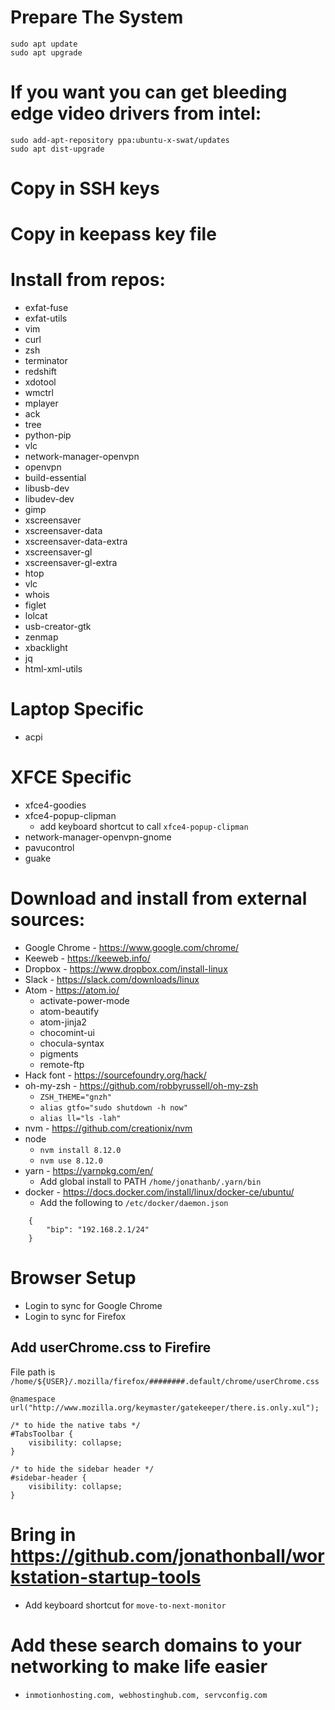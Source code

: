 # Prepare The System

    sudo apt update
    sudo apt upgrade

# If you want you can get bleeding edge video drivers from intel:

    sudo add-apt-repository ppa:ubuntu-x-swat/updates
    sudo apt dist-upgrade

# Copy in SSH keys

# Copy in keepass key file 

# Install from repos:
  - exfat-fuse    
  - exfat-utils
  - vim
  - curl
  - zsh
  - terminator
  - redshift
  - xdotool
  - wmctrl
  - mplayer
  - ack
  - tree
  - python-pip
  - vlc
  - network-manager-openvpn
  - openvpn
  - build-essential
  - libusb-dev
  - libudev-dev
  - gimp
  - xscreensaver
  - xscreensaver-data
  - xscreensaver-data-extra
  - xscreensaver-gl
  - xscreensaver-gl-extra
  - htop
  - vlc
  - whois
  - figlet
  - lolcat
  - usb-creator-gtk
  - zenmap
  - xbacklight
  - jq
  - html-xml-utils

# Laptop Specific
  - acpi

# XFCE Specific
  - xfce4-goodies
  - xfce4-popup-clipman
    - add keyboard shortcut to call `xfce4-popup-clipman` 
  - network-manager-openvpn-gnome
  - pavucontrol
  - guake

# Download and install from external sources:
  - Google Chrome - https://www.google.com/chrome/
  - Keeweb - https://keeweb.info/
  - Dropbox - https://www.dropbox.com/install-linux
  - Slack - https://slack.com/downloads/linux
  - Atom - https://atom.io/
    - activate-power-mode
    - atom-beautify
    - atom-jinja2
    - chocomint-ui
    - chocula-syntax
    - pigments
    - remote-ftp
  - Hack font - https://sourcefoundry.org/hack/
  - oh-my-zsh - https://github.com/robbyrussell/oh-my-zsh
    - `ZSH_THEME="gnzh"`
    - `alias gtfo="sudo shutdown -h now"`
    - `alias ll="ls -lah"`
  - nvm - https://github.com/creationix/nvm
  - node
    - `nvm install 8.12.0`
    - `nvm use 8.12.0`
  - yarn - https://yarnpkg.com/en/
    - Add global install to PATH `/home/jonathanb/.yarn/bin`
  - docker - https://docs.docker.com/install/linux/docker-ce/ubuntu/
    - Add the following to `/etc/docker/daemon.json`

```
    {
        "bip": "192.168.2.1/24"
    }
```

# Browser Setup
- Login to sync for Google Chrome
- Login to sync for Firefox

## Add userChrome.css to Firefire
File path is `/home/${USER}/.mozilla/firefox/########.default/chrome/userChrome.css`

    @namespace url("http://www.mozilla.org/keymaster/gatekeeper/there.is.only.xul");

    /* to hide the native tabs */
    #TabsToolbar {
        visibility: collapse;
    }

    /* to hide the sidebar header */
    #sidebar-header {
        visibility: collapse;
    }

# Bring in https://github.com/jonathonball/workstation-startup-tools
  - Add keyboard shortcut for `move-to-next-monitor`

# Add these search domains to your networking to make life easier
  - `inmotionhosting.com, webhostinghub.com, servconfig.com`

